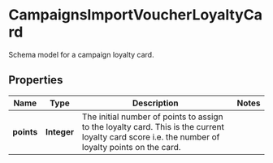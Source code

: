 

# CampaignsImportVoucherLoyaltyCard

Schema model for a campaign loyalty card.

## Properties

| Name | Type | Description | Notes |
|------------ | ------------- | ------------- | -------------|
|**points** | **Integer** | The initial number of points to assign to the loyalty card. This is the current loyalty card score i.e. the number of loyalty points on the card. |  |



